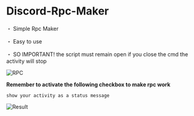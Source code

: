 # Discord-Rpc-Maker

・ Simple Rpc Maker

・ Easy to use

・ SO IMPORTANT! the script must remain open if you close the cmd the activity will stop

![RPC](https://user-images.githubusercontent.com/118129946/230720214-f9ea37ab-85a1-484e-972d-77fa2e4ded34.png)

**Remember to activate the following checkbox to make rpc work**

```show your activity as a status message```

![Result](https://user-images.githubusercontent.com/118129946/230720354-b15cd3ac-a1d1-41d6-adee-178e499e5730.png)
